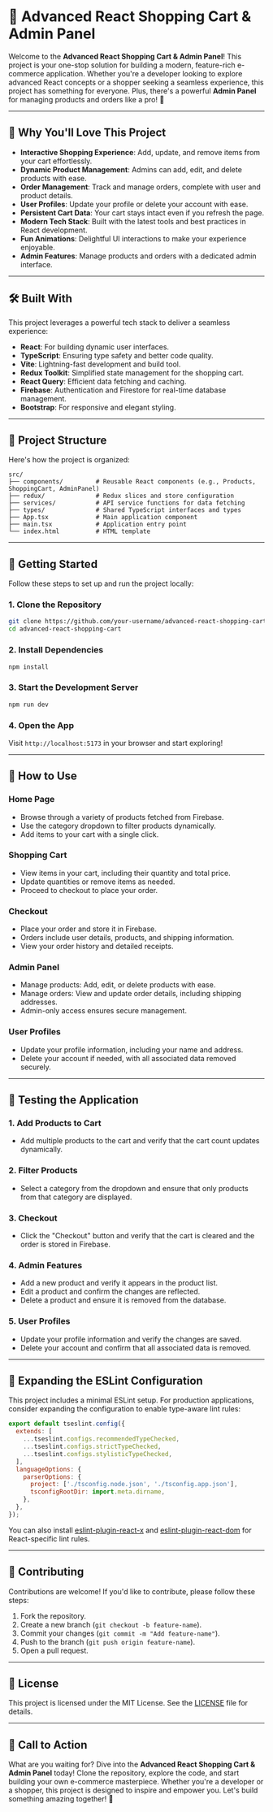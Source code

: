 # 🛒 Advanced React Shopping Cart & Admin Panel

Welcome to the **Advanced React Shopping Cart & Admin Panel**! This project is your one-stop solution for building a modern, feature-rich e-commerce application. Whether you're a developer looking to explore advanced React concepts or a shopper seeking a seamless experience, this project has something for everyone. Plus, there's a powerful **Admin Panel** for managing products and orders like a pro! 🚀

---

## 🌟 Why You'll Love This Project

- **Interactive Shopping Experience**: Add, update, and remove items from your cart effortlessly.
- **Dynamic Product Management**: Admins can add, edit, and delete products with ease.
- **Order Management**: Track and manage orders, complete with user and product details.
- **User Profiles**: Update your profile or delete your account with ease.
- **Persistent Cart Data**: Your cart stays intact even if you refresh the page.
- **Modern Tech Stack**: Built with the latest tools and best practices in React development.
- **Fun Animations**: Delightful UI interactions to make your experience enjoyable.
- **Admin Features**: Manage products and orders with a dedicated admin interface.

---

## 🛠️ Built With

This project leverages a powerful tech stack to deliver a seamless experience:

- **React**: For building dynamic user interfaces.
- **TypeScript**: Ensuring type safety and better code quality.
- **Vite**: Lightning-fast development and build tool.
- **Redux Toolkit**: Simplified state management for the shopping cart.
- **React Query**: Efficient data fetching and caching.
- **Firebase**: Authentication and Firestore for real-time database management.
- **Bootstrap**: For responsive and elegant styling.

---

## 📂 Project Structure

Here's how the project is organized:

```
src/
├── components/         # Reusable React components (e.g., Products, ShoppingCart, AdminPanel)
├── redux/              # Redux slices and store configuration
├── services/           # API service functions for data fetching
├── types/              # Shared TypeScript interfaces and types
├── App.tsx             # Main application component
├── main.tsx            # Application entry point
└── index.html          # HTML template
```

---

## 🚀 Getting Started

Follow these steps to set up and run the project locally:

### 1. Clone the Repository
```bash
git clone https://github.com/your-username/advanced-react-shopping-cart.git
cd advanced-react-shopping-cart
```

### 2. Install Dependencies
```bash
npm install
```

### 3. Start the Development Server
```bash
npm run dev
```

### 4. Open the App
Visit `http://localhost:5173` in your browser and start exploring!

---

## 🛒 How to Use

### **Home Page**
- Browse through a variety of products fetched from Firebase.
- Use the category dropdown to filter products dynamically.
- Add items to your cart with a single click.

### **Shopping Cart**
- View items in your cart, including their quantity and total price.
- Update quantities or remove items as needed.
- Proceed to checkout to place your order.

### **Checkout**
- Place your order and store it in Firebase.
- Orders include user details, products, and shipping information.
- View your order history and detailed receipts.

### **Admin Panel**
- Manage products: Add, edit, or delete products with ease.
- Manage orders: View and update order details, including shipping addresses.
- Admin-only access ensures secure management.

### **User Profiles**
- Update your profile information, including your name and address.
- Delete your account if needed, with all associated data removed securely.

---

## 🧪 Testing the Application

### **1. Add Products to Cart**
- Add multiple products to the cart and verify that the cart count updates dynamically.

### **2. Filter Products**
- Select a category from the dropdown and ensure that only products from that category are displayed.

### **3. Checkout**
- Click the "Checkout" button and verify that the cart is cleared and the order is stored in Firebase.

### **4. Admin Features**
- Add a new product and verify it appears in the product list.
- Edit a product and confirm the changes are reflected.
- Delete a product and ensure it is removed from the database.

### **5. User Profiles**
- Update your profile information and verify the changes are saved.
- Delete your account and confirm that all associated data is removed.

---

## 🔧 Expanding the ESLint Configuration

This project includes a minimal ESLint setup. For production applications, consider expanding the configuration to enable type-aware lint rules:

```js
export default tseslint.config({
  extends: [
    ...tseslint.configs.recommendedTypeChecked,
    ...tseslint.configs.strictTypeChecked,
    ...tseslint.configs.stylisticTypeChecked,
  ],
  languageOptions: {
    parserOptions: {
      project: ['./tsconfig.node.json', './tsconfig.app.json'],
      tsconfigRootDir: import.meta.dirname,
    },
  },
});
```

You can also install [eslint-plugin-react-x](https://github.com/Rel1cx/eslint-react/tree/main/packages/plugins/eslint-plugin-react-x) and [eslint-plugin-react-dom](https://github.com/Rel1cx/eslint-react/tree/main/packages/plugins/eslint-plugin-react-dom) for React-specific lint rules.

---

## 🤝 Contributing

Contributions are welcome! If you'd like to contribute, please follow these steps:

1. Fork the repository.
2. Create a new branch (`git checkout -b feature-name`).
3. Commit your changes (`git commit -m "Add feature-name"`).
4. Push to the branch (`git push origin feature-name`).
5. Open a pull request.

---

## 📜 License

This project is licensed under the MIT License. See the [LICENSE](LICENSE) file for details.

---

## 🌟 Call to Action

What are you waiting for? Dive into the **Advanced React Shopping Cart & Admin Panel** today! Clone the repository, explore the code, and start building your own e-commerce masterpiece. Whether you're a developer or a shopper, this project is designed to inspire and empower you. Let's build something amazing together! 🚀